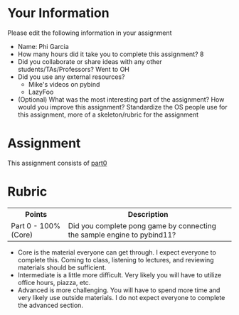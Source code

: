 # Your Information

Please edit the following information in your assignment

* Name: Phi Garcia
* How many hours did it take you to complete this assignment? 8
* Did you collaborate or share ideas with any other students/TAs/Professors? Went to OH
* Did you use any external resources? 
  * Mike's videos on pybind
  * LazyFoo
* (Optional) What was the most interesting part of the assignment? How would you improve this assignment? Standardize the OS people use for this assignment, more of a skeleton/rubric for the assignment 

# Assignment

This assignment consists of [part0](./part0)

# Rubric


<table>
  <tbody>
    <tr>
      <th>Points</th>
      <th align="center">Description</th>
    </tr>
    <tr>
      <td>Part 0 - 100% (Core)</td>
      <td align="left">Did you complete pong game by connecting the sample engine to pybind11?</td>
    </tr>
  </tbody>
</table>


* Core is the material everyone can get through. I expect everyone to complete this. Coming to class, listening to lectures, and reviewing materials should be sufficient.
* Intermediate is a little more difficult. Very likely you will have to utilize office hours, piazza, etc.
* Advanced is more challenging. You will have to spend more time and very likely use outside materials. I do not expect everyone to complete the advanced section.


